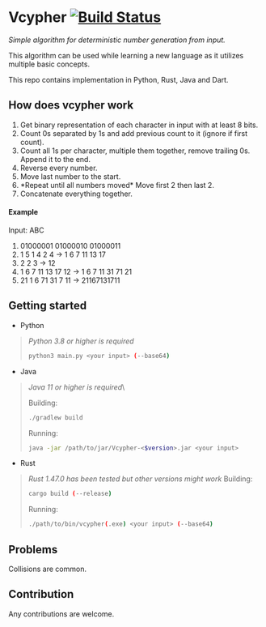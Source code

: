 # Vcypher [![Build Status](https://travis-ci.com/WTroll/Vcypher.svg?token=wNhJm4Vqfech3FD7SMeb&branch=master)](https://travis-ci.com/WTroll/Vcypher)

*Simple algorithm for deterministic number generation from input.*

This algorithm can be used while learning a new language as it utilizes multiple basic concepts.

This repo contains implementation in Python, Rust, Java and Dart.


## How does vcypher work
<ol>
<li>Get binary representation of each character in input with at least 8 bits.</li>
<li>Count 0s separated by 1s and add previous count to it (ignore if first count).</li>
<li>Count all 1s per character, multiple them together, remove trailing 0s. Append it to the end.</li>
<li>Reverse every number.</li>
<li>Move last number to the start.</li>
<li>*Repeat until all numbers moved* Move first 2 then last 2.</li>
<li>Concatenate everything together.</li>
</ol>

#### Example
Input: ABC
<ol>
<li> 01000001 01000010 01000011 </li>
<li> 1 5 1 4 2 4 -> 1 6 7 11 13 17 </li>
<li> 2 2 3 -> 12 </li>
<li> 1 6 7 11 13 17 12 -> 1 6 7 11 31 71 21 </li>
<li> 21 1 6 71 31 7 11 -> 21167131711 </li>
</ol>

## Getting started
* Python
>  *Python 3.8 or higher is required*
> ```sh
> python3 main.py <your input> (--base64)
> ```

* Java
> *Java 11 or higher is required*\
>
> Building:
> ```sh
> ./gradlew build
> ```
> Running:
> ```sh
> java -jar /path/to/jar/Vcypher-<$version>.jar <your input>
> ```

* Rust
>  *Rust 1.47.0 has been tested but other versions might work*
> Building:
> ```sh
> cargo build (--release)
> ```
> Running:
> ```sh
> ./path/to/bin/vcypher(.exe) <your input> (--base64)
> ```

## Problems
Collisions are common. 

## Contribution
Any contributions are welcome.
